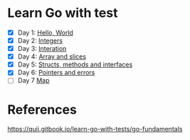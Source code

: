# Learn Go with test
- [x] Day 1: [Hello, World](https://quii.gitbook.io/learn-go-with-tests/go-fundamentals/hello-world)
- [x] Day 2: [Integers](https://quii.gitbook.io/learn-go-with-tests/go-fundamentals/integers)
- [x] Day 3: [Interation](https://quii.gitbook.io/learn-go-with-tests/go-fundamentals/iteration)
- [x] Day 4: [Array and slices](https://quii.gitbook.io/learn-go-with-tests/go-fundamentals/arrays-and-slices)
- [x] Day 5: [Structs, methods and interfaces](https://quii.gitbook.io/learn-go-with-tests/go-fundamentals/structs-methods-and-interfaces)
- [x] Day 6: [Pointers and errors](https://quii.gitbook.io/learn-go-with-tests/go-fundamentals/pointers-and-errors)
- [ ] Day 7 [Map](https://quii.gitbook.io/learn-go-with-tests/go-fundamentals/maps)

# References
https://quii.gitbook.io/learn-go-with-tests/go-fundamentals
